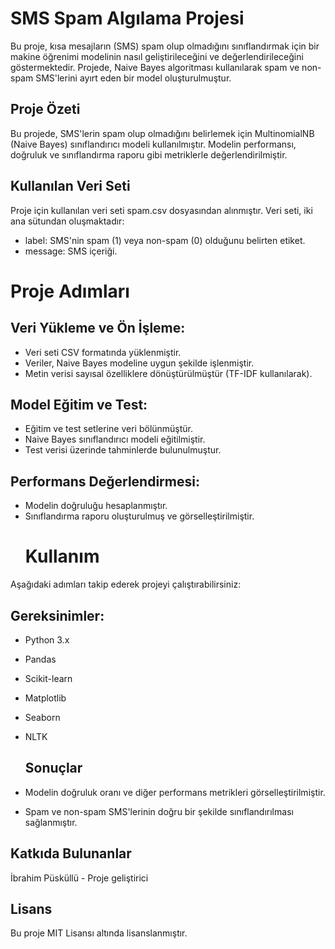 # SMS Spam Algılama Projesi
Bu proje, kısa mesajların (SMS) spam olup olmadığını sınıflandırmak için bir makine öğrenimi modelinin nasıl geliştirileceğini ve değerlendirileceğini göstermektedir. Projede, Naive Bayes algoritması kullanılarak spam ve non-spam SMS'lerini ayırt eden bir model oluşturulmuştur.

## Proje Özeti
Bu projede, SMS'lerin spam olup olmadığını belirlemek için MultinomialNB (Naive Bayes) sınıflandırıcı modeli kullanılmıştır. Modelin performansı, doğruluk ve sınıflandırma raporu gibi metriklerle değerlendirilmiştir.

## Kullanılan Veri Seti
Proje için kullanılan veri seti spam.csv dosyasından alınmıştır. Veri seti, iki ana sütundan oluşmaktadır:

- label: SMS'nin spam (1) veya non-spam (0) olduğunu belirten etiket.
- message: SMS içeriği.
# Proje Adımları
## Veri Yükleme ve Ön İşleme:

- Veri seti CSV formatında yüklenmiştir.
- Veriler, Naive Bayes modeline uygun şekilde işlenmiştir.
- Metin verisi sayısal özelliklere dönüştürülmüştür (TF-IDF kullanılarak).
## Model Eğitim ve Test:

- Eğitim ve test setlerine veri bölünmüştür.
- Naive Bayes sınıflandırıcı modeli eğitilmiştir.
- Test verisi üzerinde tahminlerde bulunulmuştur.
## Performans Değerlendirmesi:

- Modelin doğruluğu hesaplanmıştır.
- Sınıflandırma raporu oluşturulmuş ve görselleştirilmiştir.
   # Kullanım
Aşağıdaki adımları takip ederek projeyi çalıştırabilirsiniz:

## Gereksinimler:

- Python 3.x
- Pandas
- Scikit-learn
- Matplotlib
- Seaborn
- NLTK

  ## Sonuçlar
- Modelin doğruluk oranı ve diğer performans metrikleri görselleştirilmiştir.
- Spam ve non-spam SMS'lerinin doğru bir şekilde sınıflandırılması sağlanmıştır.
## Katkıda Bulunanlar
İbrahim Püsküllü - Proje geliştirici
## Lisans
Bu proje MIT Lisansı altında lisanslanmıştır.

